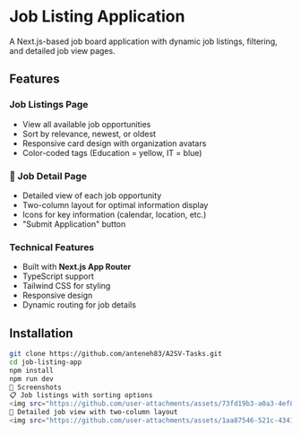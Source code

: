 # Job Listing Application

A Next.js-based job board application with dynamic job listings, filtering, and detailed job view pages.

## Features

### Job Listings Page
- View all available job opportunities  
- Sort by relevance, newest, or oldest  
- Responsive card design with organization avatars  
- Color-coded tags (Education = yellow, IT = blue)  

### 📄 Job Detail Page
- Detailed view of each job opportunity  
- Two-column layout for optimal information display  
- Icons for key information (calendar, location, etc.)  
- "Submit Application" button  

### Technical Features
- Built with **Next.js App Router**  
- TypeScript support  
- Tailwind CSS for styling  
- Responsive design  
- Dynamic routing for job details  

## Installation

```bash
git clone https://github.com/anteneh83/A2SV-Tasks.git
cd job-listing-app
npm install 
npm run dev
📸 Screenshots
📋 Job listings with sorting options
<img src="https://github.com/user-attachments/assets/73fd19b3-a0a3-4ef8-b608-343bd998edd2" alt="Job Listings Page" width="700" />
🧾 Detailed job view with two-column layout
<img src="https://github.com/user-attachments/assets/1aa87546-521c-4341-b108-67a3b919e5e6" alt="Job Details Page 1" width="700" /> <img src="https://github.com/user-attachments/assets/7b3c0975-5426-48aa-a625-648f2d2c45e4" alt="Job Details Page 2" width="700" /> `
